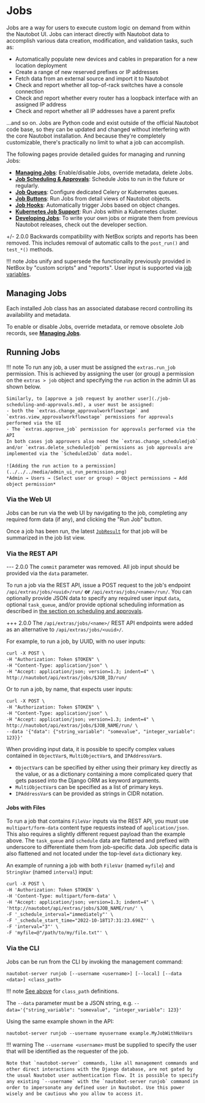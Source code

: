 # Jobs

Jobs are a way for users to execute custom logic on demand from within the Nautobot UI. Jobs can interact directly with Nautobot data to accomplish various data creation, modification, and validation tasks, such as:

- Automatically populate new devices and cables in preparation for a new location deployment
- Create a range of new reserved prefixes or IP addresses
- Fetch data from an external source and import it to Nautobot
- Check and report whether all top-of-rack switches have a console connection
- Check and report whether every router has a loopback interface with an assigned IP address
- Check and report whether all IP addresses have a parent prefix

...and so on. Jobs are Python code and exist outside of the official Nautobot code base, so they can be updated and changed without interfering with the core Nautobot installation. And because they're completely customizable, there's practically no limit to what a job can accomplish.

The following pages provide detailed guides for managing and running Jobs:

- **[Managing Jobs](./managing-jobs.md)**: Enable/disable Jobs, override metadata, delete Jobs.
- **[Job Scheduling & Approvals](./job-scheduling-and-approvals.md)**: Schedule Jobs to run in the future or regularly.
- **[Job Queues](./jobqueue.md)**: Configure dedicated Celery or Kubernetes queues.
- **[Job Buttons](./jobbutton.md)**: Run Jobs from detail views of Nautobot objects.
- **[Job Hooks](./jobhook.md)**: Automatically trigger Jobs based on object changes.
- **[Kubernetes Job Support](./kubernetes-job-support.md)**: Run Jobs within a Kubernetes cluster.
- **[Developing Jobs](../../../development/jobs/index.md)**: To write your own jobs or migrate them from previous Nautobot releases, check out the developer section.

+/- 2.0.0
    Backwards compatibility with NetBox scripts and reports has been removed. This includes removal of automatic calls to the `post_run()` and `test_*()` methods.

!!! note
    Jobs unify and supersede the functionality previously provided in NetBox by "custom scripts" and "reports". User input is supported via [job variables](../../../development/jobs/job-structure.md#variables).

## Managing Jobs

Each installed Job class has an associated database record controlling its availability and metadata.

To enable or disable Jobs, override metadata, or remove obsolete Job records, see [**Managing Jobs**](./managing-jobs.md).

## Running Jobs

!!! note
    To run any job, a user must be assigned the `extras.run_job` permission. This is achieved by assigning the user (or group) a permission on the `extras > job` object and specifying the `run` action in the admin UI as shown below.

    Similarly, to [approve a job request by another user](./job-scheduling-and-approvals.md), a user must be assigned:
    - both the `extras.change_approvalworkflowstage` and `extras.view_approvalworkflowstage` permissions for approvals performed via the UI
    - The `extras.approve_job` permission for approvals performed via the API
    In both cases job approvers also need the `extras.change_scheduledjob` and/or `extras.delete_scheduledjob` permissions as job approvals are implemented via the `ScheduledJob` data model.

    ![Adding the run action to a permission](../../../media/admin_ui_run_permission.png)
    *Admin → Users → (Select user or group) → Object permissions → Add object permission*

### Via the Web UI

Jobs can be run via the web UI by navigating to the job, completing any required form data (if any), and clicking the "Run Job" button.

Once a job has been run, the latest [`JobResult`](./models.md#job-results) for that job will be summarized in the job list view.

### Via the REST API

--- 2.0.0
    The `commit` parameter was removed. All job input should be provided via the `data` parameter.

To run a job via the REST API, issue a POST request to the job's endpoint `/api/extras/jobs/<uuid>/run/` **or** `/api/extras/jobs/<name>/run/`. You can optionally provide JSON data to specify any required user input `data`, optional `task_queue`, and/or provide optional scheduling information as described in [the section on scheduling and approvals](./job-scheduling-and-approvals.md).

+++ 2.0.0
    The `/api/extras/jobs/<name>/` REST API endpoints were added as an alternative to `/api/extras/jobs/<uuid>/`.

For example, to run a job, by UUID, with no user inputs:

```no-highlight
curl -X POST \
-H "Authorization: Token $TOKEN" \
-H "Content-Type: application/json" \
-H "Accept: application/json; version=1.3; indent=4" \
http://nautobot/api/extras/jobs/$JOB_ID/run/
```

Or to run a job, by name, that expects user inputs:

```no-highlight
curl -X POST \
-H "Authorization: Token $TOKEN" \
-H "Content-Type: application/json" \
-H "Accept: application/json; version=1.3; indent=4" \
http://nautobot/api/extras/jobs/$JOB_NAME/run/ \
--data '{"data": {"string_variable": "somevalue", "integer_variable": 123}}'
```

When providing input data, it is possible to specify complex values contained in `ObjectVar`s, `MultiObjectVar`s, and `IPAddressVar`s.

- `ObjectVar`s can be specified by either using their primary key directly as the value, or as a dictionary containing a more complicated query that gets passed into the Django ORM as keyword arguments.
- `MultiObjectVar`s can be specified as a list of primary keys.
- `IPAddressVar`s can be provided as strings in CIDR notation.

#### Jobs with Files

To run a job that contains `FileVar` inputs via the REST API, you must use `multipart/form-data` content type requests instead of `application/json`. This also requires a slightly different request payload than the example above. The `task_queue` and `schedule` data are flattened and prefixed with underscore to differentiate them from job-specific data. Job specific data is also flattened and not located under the top-level `data` dictionary key.

An example of running a job with both `FileVar` (named `myfile`) and `StringVar` (named `interval`) input:

```no-highlight
curl -X POST \
-H 'Authorization: Token $TOKEN' \
-H 'Content-Type: multipart/form-data' \
-H "Accept: application/json; version=1.3; indent=4" \
'http://nautobot/api/extras/jobs/$JOB_NAME/run/' \
-F '_schedule_interval="immediately"' \
-F '_schedule_start_time="2022-10-18T17:31:23.698Z"' \
-F 'interval="3"' \
-F 'myfile=@"/path/to/my/file.txt"' \
```

### Via the CLI

Jobs can be run from the CLI by invoking the management command:

```no-highlight
nautobot-server runjob [--username <username>] [--local] [--data <data>] <class_path>
```

!!! note
    [See above](./models.md#understanding-job-class-paths) for `class_path` definitions.

The `--data` parameter must be a JSON string, e.g. `--data='{"string_variable": "somevalue", "integer_variable": 123}'`

Using the same example shown in the API:

```no-highlight
nautobot-server runjob --username myusername example.MyJobWithNoVars
```

!!! warning
    The `--username <username>` must be supplied to specify the user that will be identified as the requester of the job.

    Note that `nautobot-server` commands, like all management commands and other direct interactions with the Django database, are not gated by the usual Nautobot user authentication flow. It is possible to specify any existing `--username` with the `nautobot-server runjob` command in order to impersonate any defined user in Nautobot. Use this power wisely and be cautious who you allow to access it.
